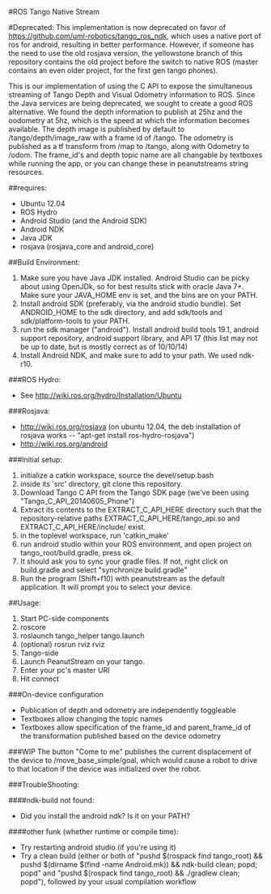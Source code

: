 #ROS Tango Native Stream

#Deprecated:
This implementation is now deprecated on favor of https://github.com/uml-robotics/tango_ros_ndk, which uses a native port of ros for android, resulting in better performance. However, if someone has the need to use the old rosjava version, the yellowstone branch of this repository contains the old project before the switch to native ROS (master contains an even older project, for the first gen tango phones). 

This is our implementation of using the C API to expose the simultaneous streaming of Tango Depth and Visual Odometry information to ROS.
Since the Java services are being deprecated, we sought to create a good ROS alternative. We found the depth
information to publish at 25hz and the oodometry at 5hz, which is the speed at which the information becomes
available. The depth image is published by default to /tango/depth/image_raw with a frame id of /tango. The
odometry is published as a tf transform from /map to /tango, along with Odometry to /odom. The frame_id's and
depth topic name are all changable by textboxes while running the app, or you can change these in peanutstreams
string resources.

##requires:
* Ubuntu 12.04
* ROS Hydro
* Android Studio (and the Android SDK)
* Android NDK
* Java JDK
* rosjava (rosjava_core and android_core)

##Build Environment:
1. Make sure you have Java JDK installed. Android Studio can be picky about using OpenJDk, so for best results stick with oracle Java 7+. Make sure your JAVA_HOME env is set, and the bins are on your PATH.
2. Install android SDK (preferably, via the android studio bundle). Set ANDROID_HOME to the sdk directory, and add sdk/tools and sdk/platform-tools to your PATH.
3. run the sdk manager ("android"). Install android build tools 19.1, android support repository, android support library, and API 17 (this list may not be up to date, but is mostly correct as of 10/10/14)
4. Install Android NDK, and make sure to add to your path. We used ndk-r10.

###ROS Hydro:
- See http://wiki.ros.org/hydro/Installation/Ubuntu

###Rosjava:
- http://wiki.ros.org/rosjava (on ubuntu 12.04, the deb installation of rosjava works -- "apt-get install ros-hydro-rosjava")
- http://wiki.ros.org/android

###Initial setup:
1. initialize a catkin workspace, source the devel/setup.bash
2. inside its 'src' directory, git clone this repository.
3. Download Tango C API from the Tango SDK page (we've been using "Tango_C_API_20140605_Phone")
4. Extract its contents to the EXTRACT_C_API_HERE directory such that the repository-relative paths EXTRACT_C_API_HERE/tango_api.so and EXTRACT_C_API_HERE/include/ exist.
5. in the toplevel workspace, run 'catkin_make'
6. run android studio within your ROS environment, and open project on tango_root/build.gradle, press ok.
7. It should ask you to sync your gradle files. If not, right click on build.gradle and select "synchronize build.gradle"
8. Run the program (Shift+f10) with peanutstream as the default application. It will prompt you to select your device.

##Usage:
1. Start PC-side components
  1. roscore
  2. roslaunch tango_helper tango.launch
  3. (optional) rosrun rviz rviz
2. Tango-side
  1. Launch PeanutStream on your tango.
  2. Enter your pc's master URI
  3. Hit connect

###On-device configuration
* Publication of depth and odometry are independently toggleable
* Textboxes allow changing the topic names
* Textboxes allow specification of the frame_id and parent_frame_id of the transformation published based on the device odometry

###WIP
The button "Come to me" publishes the current displacement of the device to /move_base_simple/goal, which would cause a robot to drive to that location if the device was initialized over the robot.

###TroubleShooting:

####ndk-build not found:
- Did you install the android ndk? Is it on your PATH?

####other funk (whether runtime or compile time):
- Try restarting android studio (if you're using it)
- Try a clean build (either or both of "pushd $(rospack find tango_root) && pushd $(dirname $(find -name Android.mk)) && ndk-build clean; popd; popd" and "pushd $(rospack find tango_root) && ./gradlew clean; popd"), followed by your usual compilation workflow
